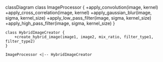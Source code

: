 classDiagram
    class ImageProcessor {
        +apply_convolution(image, kernel)
        +apply_cross_correlation(image, kernel)
        +apply_gaussian_blur(image, sigma, kernel_size)
        +apply_low_pass_filter(image, sigma, kernel_size)
        +apply_high_pass_filter(image, sigma, kernel_size)
    }

    class HybridImageCreator {
        +create_hybrid_image(image1, image2, mix_ratio, filter_type1, filter_type2)
    }

    ImageProcessor <|-- HybridImageCreator